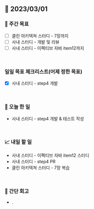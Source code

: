 ## 📅 2023/03/01


### 👏 주간 목표

- [ ] 클린 아키텍쳐 스터디 - 7장까지
- [ ] 사내 스터디 - 개발 및 리뷰
- [ ] 사내 스터디 - 이펙티브 자바 item12까지

<br/>

### 일일 목표 체크리스트(어제 정한 목표)

- [x] 사내 스터디 - step4 개발

<br/>

### 💯 오늘 한 일

- 사내 스터디 - step4 개발 & 테스트 작성

<br/>

### 📈 내일 할 일

- 사내 스터디 - 이펙티브 자바 item12 스터디
- 사내 스터디 - step4 PR
- 클린 아키텍쳐 스터디 - 7장 복습
  
<br/>

### 🤔 간단 회고

- .
 
